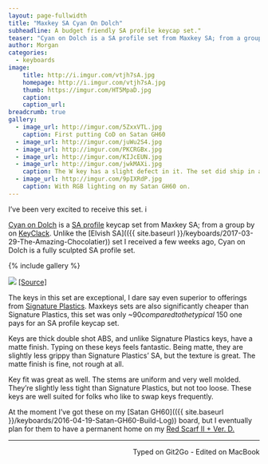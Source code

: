 ```yaml
---
layout: page-fullwidth
title: "Maxkey SA Cyan On Dolch"
subheadline: A budget friendly SA profile keycap set."
teaser: "Cyan on Dolch is a SA profile set from Maxkey SA; from a group by on KeyClack. Maxkeys sets are also significantly cheaper than Signature Plastics, this set was only ~$90 compared to the typical ~$150 one pays for an SA profile keycap set."
author: Morgan
categories:
  - keyboards
image:
    title: http://i.imgur.com/vtjh7sA.jpg
    homepage: http://i.imgur.com/vtjh7sA.jpg
    thumb: https://imgur.com/HT5MpaD.jpg
    caption:
    caption_url:
breadcrumb: true
gallery:
  - image_url: http://imgur.com/5ZxxVTL.jpg
    caption: First putting CoD on Satan GH60
  - image_url: http://imgur.com/juWu2S4.jpg
  - image_url: http://imgur.com/PKCRGBx.jpg
  - image_url: http://imgur.com/KIJcEUN.jpg
  - image_url: http://imgur.com/jwkMAXi.jpg
    caption: The W key has a slight defect in it. The set did ship in a baggie, so this could explain the defect/damage. Either way, it doesn't bug me too much.
  - image_url: http://imgur.com/9pIXRdP.jpg
    caption: With RGB lighting on my Satan GH60 on.
---
```


I’ve been very excited to receive this set. i

[Cyan on Dolch](https://www.old.keyclack.com/product/group-buy-maxkey-sa/) is a [SA profile](https://deskthority.net/wiki/Signature_Plastics_SA_family) keycap set from Maxkey SA; from a group by on [KeyClack](https://www.keyclack.com/). Unlike the [Elvish SA](({{ site.baseurl }}/keyboards/2017-03-29-The-Amazing-Chocolatier)) set I received a few weeks ago, Cyan on Dolch is a fully sculpted SA profile set.

{% include gallery %}

![](http://imgur.com/6aJjJmY.jpg)
[[Source]](https://adereth.github.io/blog/2015/02/17/sa-profile-keys-on-a-kinesis-advantage/)

The keys in this set are exceptional, I dare say even superior to offerings from [Signature Plastics](https://pimpmykeyboard.com/). Maxkeys sets are also significantly cheaper than Signature Plastics, this set was only ~$90 compared to the typical ~$150 one pays for an SA profile keycap set.

Keys are thick double shot ABS, and unlike Signature Plastics keys, have a matte finish. Typing on these keys feels fantastic. Being matte, they are slightly less grippy than Signature Plastics’ SA, but the texture is great. The matte finish is fine, not rough at all.

Key fit was great as well. The stems are uniform and very well molded. They’re slightly less tight than Signature Plastics, but not too loose. These keys are well suited for folks who like to swap keys frequently.

At the moment I’ve got these on my [Satan GH60](({{ site.baseurl }}/keyboards/2016-04-19-Satan-GH60-Build-Log)) board, but I eventually plan for them to have a permanent home on my [Red Scarf II + Ver. D.](https://www.massdrop.com/buy/red-scarf-ii-plus-ver-d-custom-mechanical-keyboard-kit?mode=guest_open)

---
<p align="right">Typed on Git2Go - Edited on MacBook</p>
